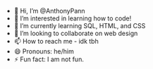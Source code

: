 - 👋 Hi, I’m @AnthonyPann
- 👀 I’m interested in learning how to code!
- 🌱 I’m currently learning SQL, HTML, and CSS
- 💞️ I’m looking to collaborate on web design
- 📫 How to reach me - idk tbh
- 😄 Pronouns: he/him
- ⚡ Fun fact: I am not fun.

<!---
AnthonyPann/AnthonyPann is a ✨ special ✨ repository because its `README.md` (this file) appears on your GitHub profile.
You can click the Preview link to take a look at your changes.
--->
